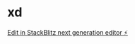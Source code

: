# xd

[Edit in StackBlitz next generation editor ⚡️](https://stackblitz.com/~/github.com/Nithiwatp/xd)